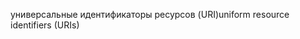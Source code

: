 <span data-ttu-id="c1cdf-101">универсальные идентификаторы ресурсов (URI)</span><span class="sxs-lookup"><span data-stu-id="c1cdf-101">uniform resource identifiers (URIs)</span></span>